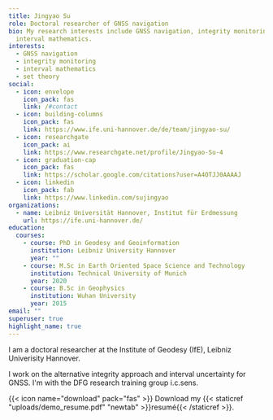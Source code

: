 ```yaml
---
title: Jingyao Su
role: Doctoral researcher of GNSS navigation
bio: My research interests include GNSS navigation, integrity monitoring and
  interval mathematics.
interests:
  - GNSS navigation
  - integrity monitoring
  - interval mathematics
  - set theory
social:
  - icon: envelope
    icon_pack: fas
    link: /#contact
  - icon: building-columns
    icon_pack: fas
    link: https://www.ife.uni-hannover.de/de/team/jingyao-su/
  - icon: researchgate
    icon_pack: ai
    link: https://www.researchgate.net/profile/Jingyao-Su-4
  - icon: graduation-cap
    icon_pack: fas
    link: https://scholar.google.com/citations?user=A4OTJJ0AAAAJ
  - icon: linkedin
    icon_pack: fab
    link: https://www.linkedin.com/sujingyao
organizations:
  - name: Leibniz Universität Hannover, Institut für Erdmessung
    url: https://ife.uni-hannover.de/
education:
  courses:
    - course: PhD in Geodesy and Geoinformation
      institution: Leibniz University Hannover
      year: ""
    - course: M.Sc in Earth Oriented Space Science and Technology
      institution: Technical University of Munich
      year: 2020
    - course: B.Sc in Geophysics
      institution: Wuhan University
      year: 2015
email: ""
superuser: true
highlight_name: true
---
```

I am a doctoral researcher at the Institute of Geodesy (IfE), Leibniz Univerisity Hannover. 

I work on the alternative integrity approach and interval uncertainty for GNSS. I'm with the DFG research training group i.c.sens.

{{< icon name="download" pack="fas" >}} Download my {{< staticref "uploads/demo_resume.pdf" "newtab" >}}resumé{{< /staticref >}}.